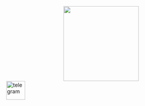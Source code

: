 <div id="header" align="center">
  <img src="https://i.giphy.com/media/v1.Y2lkPTc5MGI3NjExZ2lpdXZ6cDNhcGk0aDNhN3Z4ZmkzbG8xZ2pseTMwY3U2aTFyaXh0MSZlcD12MV9pbnRlcm5hbF9naWZfYnlfaWQmY3Q9Zw/CuuSHzuc0O166MRfjt/giphy.gif" width="200px"/>
</div>

<div id="badges">
  <a href="https://t.me/ProgIvan0">
    <img src="https://i.giphy.com/media/v1.Y2lkPTc5MGI3NjExdTVnbmw1N3NlZXE2M2VyZ3N2NjljaDYzeHQxOTQ4cmRuNzRqY3dvdSZlcD12MV9pbnRlcm5hbF9naWZfYnlfaWQmY3Q9Zw/ya4eevXU490Iw/giphy.gif" alt="telegram" width="50px"/>
  </a>
</div>

